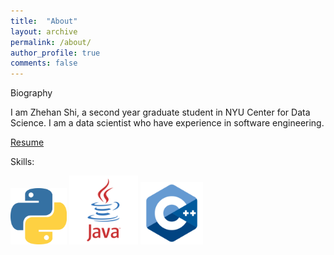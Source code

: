 ```yaml
---
title:  "About"
layout: archive
permalink: /about/
author_profile: true
comments: false
---
```


Biography

I am Zhehan Shi, a second year graduate student in NYU Center for Data Science. I am a data scientist who have experience in software engineering. 

[Resume](/assets/files/resume.pdf)

Skills:

<img src="/assets/icons/python.png" width="90">
<img src="/assets/icons/java.jpg" width="110">
<!-- <img src="/assets/icons/c.jpg" width="100"> -->
<img src="/assets/icons/cpp.png" width="100">
<!-- <img src="/assets/icons/go.png" width="100"> -->

<!-- <img src="/assets/icons/julia.png" width="100"> -->
<!-- <img src="/assets/icons/js.png" width="100"> -->
<!-- <img src="/assets/icons/html.png" width="100"> -->
<!-- <img src="/assets/icons/css.png" width="100"> -->